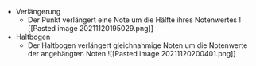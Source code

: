- Verlängerung
	- Der Punkt verlängert eine Note um die Hälfte ihres Notenwertes
![[Pasted image 20211120195029.png]]
- Haltbogen
	- Der Haltbogen verlängert gleichnahmige Noten um die Notenwerte der angehängten Noten
![[Pasted image 20211120200401.png]]